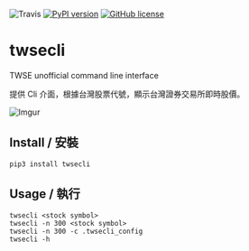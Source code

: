 ![Travis](https://img.shields.io/travis/hansliu/twsecli.svg) [![PyPI version](https://badge.fury.io/py/twsecli.svg)](https://badge.fury.io/py/twsecli) [![GitHub license](https://img.shields.io/github/license/hansliu/twsecli.svg)](https://github.com/hansliu/twsecli/blob/master/LICENSE)

# twsecli
TWSE unofficial command line interface

提供 Cli 介面，根據台灣股票代號，顯示台灣證券交易所即時股價。

![Imgur](https://i.imgur.com/RqWAhpm.png)

## Install / 安裝

```
pip3 install twsecli
```

## Usage / 執行

```
twsecli <stock symbol>
twsecli -n 300 <stock symbol>
twsecli -n 300 -c .twsecli_config
twsecli -h
```
